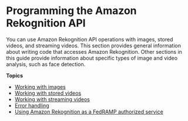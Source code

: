 # Programming the Amazon Rekognition API<a name="programming"></a>

You can use Amazon Rekognition API operations with images, stored videos, and streaming videos\. This section provides general information about writing code that accesses Amazon Rekognition\. Other sections in this guide provide information about specific types of image and video analysis, such as face detection\. 

**Topics**
+ [Working with images](images.md)
+ [Working with stored videos](video.md)
+ [Working with streaming videos](streaming-video.md)
+ [Error handling](error-handling.md)
+ [Using Amazon Rekognition as a FedRAMP authorized service](fedramp.md)